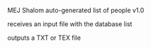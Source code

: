 MEJ Shalom auto-generated list of people v1.0

receives an input file with the database list

outputs a TXT or TEX file

